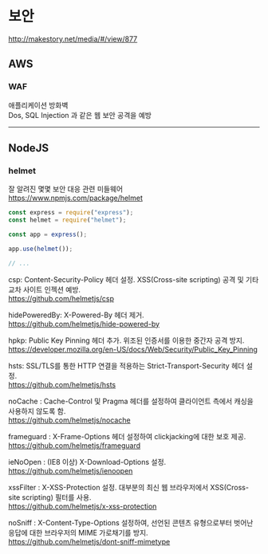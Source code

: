 # 보안

http://makestory.net/media/#/view/877

## AWS

### WAF  
애플리케이션 방화벽  
Dos, SQL Injection 과 같은 웹 보안 공격을 예방

-----

## NodeJS

### helmet
잘 알려진 몇몇 보안 대응 관련 미들웨어  
https://www.npmjs.com/package/helmet
```javascript
const express = require("express");
const helmet = require("helmet");

const app = express();

app.use(helmet());

// ...
```

csp: Content-Security-Policy 헤더 설정. XSS(Cross-site scripting) 공격 및 기타 교차 사이트 인젝션 예방.   
https://github.com/helmetjs/csp  

hidePoweredBy: X-Powered-By 헤더 제거.  
https://github.com/helmetjs/hide-powered-by  

hpkp: Public Key Pinning 헤더 추가. 위조된 인증서를 이용한 중간자 공격 방지.  
https://developer.mozilla.org/en-US/docs/Web/Security/Public_Key_Pinning  

hsts: SSL/TLS를 통한 HTTP 연결을 적용하는 Strict-Transport-Security 헤더 설정.  
https://github.com/helmetjs/hsts  

noCache : Cache-Control 및 Pragma 헤더를 설정하여 클라이언트 측에서 캐싱을 사용하지 않도록 함.    
https://github.com/helmetjs/nocache   

frameguard : X-Frame-Options 헤더 설정하여 clickjacking에 대한 보호 제공.  
https://github.com/helmetjs/frameguard  

ieNoOpen : (IE8 이상) X-Download-Options 설정.  
https://github.com/helmetjs/ienoopen  

xssFilter :  X-XSS-Protection 설정. 대부분의 최신 웹 브라우저에서 XSS(Cross-site scripting) 필터를 사용.  
https://github.com/helmetjs/x-xss-protection    

noSniff : X-Content-Type-Options 설정하여, 선언된 콘텐츠 유형으로부터 벗어난 응답에 대한 브라우저의 MIME 가로채기를 방지.  
https://github.com/helmetjs/dont-sniff-mimetype  
